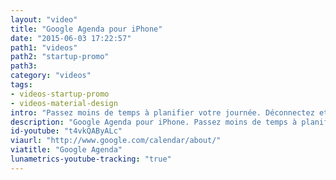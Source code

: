 ```yaml
---
layout: "video"
title: "Google Agenda pour iPhone"
date: "2015-06-03 17:22:57"
path1: "videos"
path2: "startup-promo"
path3:
category: "videos"
tags:
- videos-startup-promo
- videos-material-design
intro: "Passez moins de temps à planifier votre journée. Déconnectez et profitez :-)."
description: "Google Agenda pour iPhone. Passez moins de temps à planifier votre journée. Déconnectez et profitez :-)."
id-youtube: "t4vkQAByALc"
viaurl: "http://www.google.com/calendar/about/"
viatitle: "Google Agenda"
lunametrics-youtube-tracking: "true"
---
```

